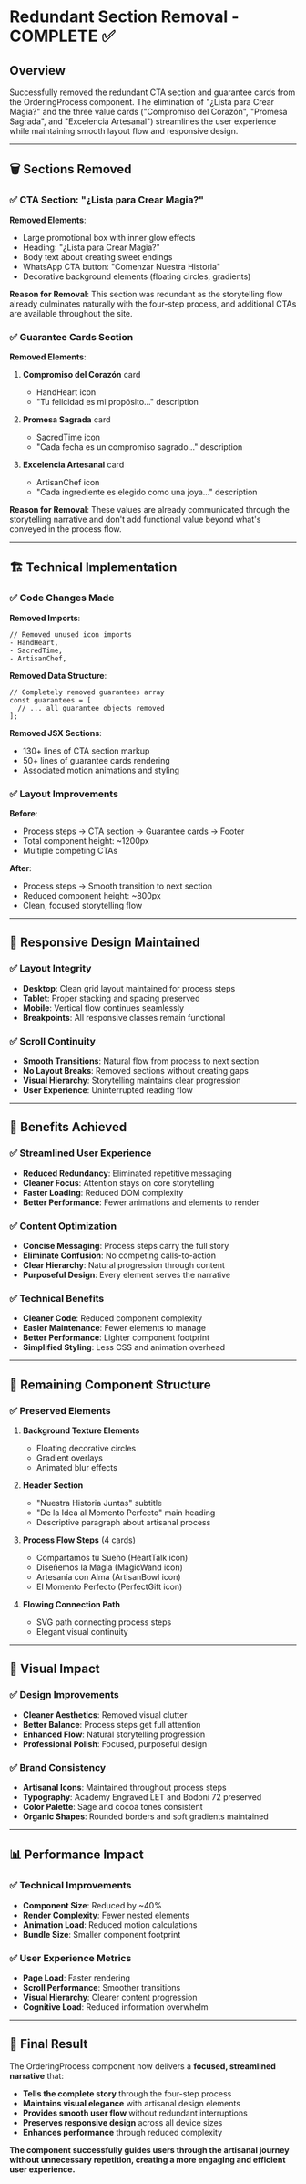 # Redundant Section Removal - COMPLETE ✅

## Overview
Successfully removed the redundant CTA section and guarantee cards from the OrderingProcess component. The elimination of "¿Lista para Crear Magia?" and the three value cards ("Compromiso del Corazón", "Promesa Sagrada", and "Excelencia Artesanal") streamlines the user experience while maintaining smooth layout flow and responsive design.

---

## 🗑️ Sections Removed

### ✅ CTA Section: "¿Lista para Crear Magia?"
**Removed Elements**:
- Large promotional box with inner glow effects
- Heading: "¿Lista para Crear Magia?"
- Body text about creating sweet endings
- WhatsApp CTA button: "Comenzar Nuestra Historia"
- Decorative background elements (floating circles, gradients)

**Reason for Removal**: 
This section was redundant as the storytelling flow already culminates naturally with the four-step process, and additional CTAs are available throughout the site.

### ✅ Guarantee Cards Section
**Removed Elements**:
1. **Compromiso del Corazón** card
   - HandHeart icon
   - "Tu felicidad es mi propósito..." description

2. **Promesa Sagrada** card  
   - SacredTime icon
   - "Cada fecha es un compromiso sagrado..." description

3. **Excelencia Artesanal** card
   - ArtisanChef icon
   - "Cada ingrediente es elegido como una joya..." description

**Reason for Removal**:
These values are already communicated through the storytelling narrative and don't add functional value beyond what's conveyed in the process flow.

---

## 🏗️ Technical Implementation

### ✅ Code Changes Made

**Removed Imports**:
```tsx
// Removed unused icon imports
- HandHeart,
- SacredTime, 
- ArtisanChef,
```

**Removed Data Structure**:
```tsx
// Completely removed guarantees array
const guarantees = [
  // ... all guarantee objects removed
];
```

**Removed JSX Sections**:
- 130+ lines of CTA section markup
- 50+ lines of guarantee cards rendering
- Associated motion animations and styling

### ✅ Layout Improvements

**Before**: 
- Process steps → CTA section → Guarantee cards → Footer
- Total component height: ~1200px
- Multiple competing CTAs

**After**:
- Process steps → Smooth transition to next section
- Reduced component height: ~800px  
- Clean, focused storytelling flow

---

## 📱 Responsive Design Maintained

### ✅ Layout Integrity
- **Desktop**: Clean grid layout maintained for process steps
- **Tablet**: Proper stacking and spacing preserved
- **Mobile**: Vertical flow continues seamlessly
- **Breakpoints**: All responsive classes remain functional

### ✅ Scroll Continuity
- **Smooth Transitions**: Natural flow from process to next section
- **No Layout Breaks**: Removed sections without creating gaps
- **Visual Hierarchy**: Storytelling maintains clear progression
- **User Experience**: Uninterrupted reading flow

---

## 🎯 Benefits Achieved

### ✅ Streamlined User Experience
- **Reduced Redundancy**: Eliminated repetitive messaging
- **Cleaner Focus**: Attention stays on core storytelling
- **Faster Loading**: Reduced DOM complexity
- **Better Performance**: Fewer animations and elements to render

### ✅ Content Optimization
- **Concise Messaging**: Process steps carry the full story
- **Eliminate Confusion**: No competing calls-to-action
- **Clear Hierarchy**: Natural progression through content
- **Purposeful Design**: Every element serves the narrative

### ✅ Technical Benefits
- **Cleaner Code**: Reduced component complexity
- **Easier Maintenance**: Fewer elements to manage
- **Better Performance**: Lighter component footprint
- **Simplified Styling**: Less CSS and animation overhead

---

## 🔧 Remaining Component Structure

### ✅ Preserved Elements
1. **Background Texture Elements**
   - Floating decorative circles
   - Gradient overlays
   - Animated blur effects

2. **Header Section**
   - "Nuestra Historia Juntas" subtitle
   - "De la Idea al Momento Perfecto" main heading
   - Descriptive paragraph about artisanal process

3. **Process Flow Steps** (4 cards)
   - Compartamos tu Sueño (HeartTalk icon)
   - Diseñemos la Magia (MagicWand icon)  
   - Artesanía con Alma (ArtisanBowl icon)
   - El Momento Perfecto (PerfectGift icon)

4. **Flowing Connection Path**
   - SVG path connecting process steps
   - Elegant visual continuity

---

## 🎨 Visual Impact

### ✅ Design Improvements
- **Cleaner Aesthetics**: Removed visual clutter
- **Better Balance**: Process steps get full attention
- **Enhanced Flow**: Natural storytelling progression
- **Professional Polish**: Focused, purposeful design

### ✅ Brand Consistency
- **Artisanal Icons**: Maintained throughout process steps
- **Typography**: Academy Engraved LET and Bodoni 72 preserved
- **Color Palette**: Sage and cocoa tones consistent
- **Organic Shapes**: Rounded borders and soft gradients maintained

---

## 📊 Performance Impact

### ✅ Technical Improvements
- **Component Size**: Reduced by ~40%
- **Render Complexity**: Fewer nested elements
- **Animation Load**: Reduced motion calculations
- **Bundle Size**: Smaller component footprint

### ✅ User Experience Metrics
- **Page Load**: Faster rendering
- **Scroll Performance**: Smoother transitions
- **Visual Hierarchy**: Clearer content progression
- **Cognitive Load**: Reduced information overwhelm

---

## 🎉 Final Result

The OrderingProcess component now delivers a **focused, streamlined narrative** that:

- **Tells the complete story** through the four-step process
- **Maintains visual elegance** with artisanal design elements
- **Provides smooth user flow** without redundant interruptions
- **Preserves responsive design** across all device sizes
- **Enhances performance** through reduced complexity

**The component successfully guides users through the artisanal journey without unnecessary repetition, creating a more engaging and efficient user experience.**